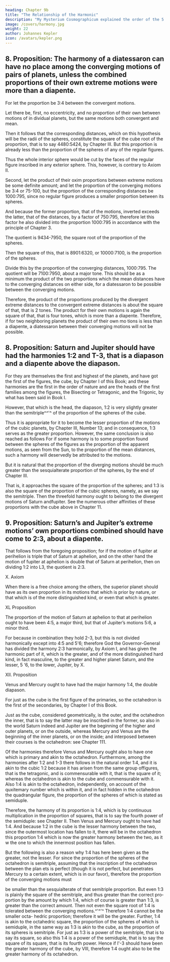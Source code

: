 ```yaml
---
heading: Chapter 9b
title: "The Relationship of the Harmonic"
description: "My Mysterium Cosmographicum explained the order of the 5 solids in the world"
image: /covers/harmony.jpg
weight: 22
author: Johannes Kepler
icon: /avatars/kepler.png
---
```



## 8. Proposition: The harmony of a diatessaron can have no place among the converging motions of pairs of planets, unless the combined proportions of their own extreme motions were more than a diapente.

For let the proportion be 3:4 between the convergent motions.

Let there be, first, no eccentricity, and no proportion of their own between motions of in dividual planets, but the same motions both convergent and mean. 

Then it follows that the corresponding distances, which on this hypothesis will be the radii of the spheres, constitute the square of the cube root of the proportion, that is to say 4480:5424, by Chapter III. But this proportion is already less than the proportion of the spheres of any of the regular figures.

Thus the whole interior sphere would be cut by the faces of the regular figure inscribed in any exterior sphere. This, however, is contrary to Axiom II.

Second, let the product of their oxim proportions between extreme motions be some definite amount; and let the proportion of the converging motions be 3:4 or 75-100, but the proportion of the corresponding distances be 1000:795, since no regular figure produces a smaller proportion between its spheres. 

And because the former proportion, that of the motions, inverted exceeds the latter, that of the distances, by a factor of 750:795, therefore let this factor he also divided into the proportion 1000:795 in accordance with the principle of Chapter 3. 

The quotient is 9434-7950, the square root of the proportion of the spheres.

Then the square of this, that is 8901:6320, or 10000:7100, is the proportion of the spheres.

Divide this by the proportion of the converging distances, 1000:795. The quotient will be 7100:7950, about a major tone. This should be as a minimum the product of the two proportions which the mean distances have to the converging distances on either side, for a diatessaron to be possible between the converging motions. 

Therefore, the product of the proportions produced by the divergent extreme distances to the convergent extreme distances
is about the square of that, that is 2 tones. The product for their own motions is again the square of that, that is four tones, which is more than a diapente. Therefore, if for two neighboring planets the product of their own mo­
tions is less than a diapente, a diatessaron between their converging motions
will not be possible.


## 8. Proposition: Saturn and Jupiter should have had the harmonies 1:2 and T-3, that is a diapason and a diapente above the diapason.

For they are themselves the first and highest of the planets, and have got the first of the figures, the cube, by Chapter I of this Book; and these harmonies are the first in the order of nature and are the heads of the first families among
the figures, the Bisecting or Tetragonic, and the Trigonic, by what has been said
in Book I. 

However, that which is the head, the diapason, 1:2 is very slightly greater than the semitriple^^'^ of the proportion of the spheres of the cube. 

Thus it is appropriate for it to become the lesser proportion of the motions of the cubic planets, by Chapter III, Number 13; and in consequence, 1:3 serves as the greater proportion. However, the same conclusion is also reached as follows
For if some harmony is to some proportion found between the spheres of the figures as the proportion of the apparent motions, as seen from the Sun, to the proportion of the mean distances, such a harmony will deservedly be attributed to the motions. 

But it is natural that the proportion of the diverging motions should be much greater than the sesquialterate proportion of the spheres, by the end of Chapter III. 

That is, it approaches the square of the proportion of the spheres; and 1:3 is also the square of the proportion of the cubic spheres,
namely, as we say the semitriple. Then the threefold harmony ought to belong
to the divergent motions of Saturn andfupiter. See the numerous other affinities
of these proportions with the cube above in Chapter 11.

## 9. Proposition: Saturn’s and Jupiter’s extreme motions’ own proportions combined should have come to 2:3, about a diapente.

That follows from the foregoing proposition; for if the motion of fupiter at perihelion is triple that of Saturn at aphelion, and on the other hand the motion of fupiter at aphelion is double that of Saturn at perihelion, then on
dividing 1:2 into L3, the quotient is 2:3.

X. Axiom

When there is a free choice among the others, the superior planet should have as its own proportion in its motions that which is prior by nature, or that which is of the more distinguished kind, or even
that which is greater. 

XL Proposition

The proportion of the motion of Saturn at aphelion to that at perihelion ought to have been 4:5, a major third, but that of Jupiter’s motions 5:6, a minor third.

For because in combination they hold 2-3, but this is not divided harmonically except into 4:5 and 5'6; therefore God the Governor-General has divided the harmony 2:3 harmonically, by Axiom I, and has given the harmonic part of it, which is the greater, and of the more distinguished hard kind, in fact masculine, to the greater and higher planet Saturn, and the lesser, 5 ‘6, to the lower, Jupiter, by X.

XII. Proposition

Venus and Mercury ought to have had the major harmony 1:4, the double diapason.

For just as the cube is the first figure of the primaries, so the octahedron is the first of the secondaries, by Chapter I of this Book. 

Just as the cube, considered geometrically, is the outer, and the octahedron the inner, that is to say the latter may be inscribed in the former, so also in the world Saturn indeed and Jupiter are the beginning of the higher and outer planets, or on the outside, whereas Mercury and Venus are the beginning of the inner planets, or on the inside; and interposed between their courses is the octahedron: see Chapter 111. 

Of the harmonies therefore Venus and Mercury ought also to have one which is primary and akin to the octahedron. Furthermore, among the harmonies after 1:2 and 1-3 there follows in the natural order 1:4, and it is akin to the cubic 1:2 because it has arisen from the same group offigures, that is the tetragonic, and is commensurable with it, that is the square of it; whereas the octahedron is akin to the cube and commensurable with it. Also 1:4 is akin to the octahedron, independently, on account of the quxitemary number which is within it, and in fact hidden in the octahedron the quadrangular figure, the proportion of the spheres of which is stated as semiduple.

Therefore, the harmony of its proportion is 1:4, which is by continuous multiplication in the proportion of squares, that is to say the fourth power of the semiduple: see Chapter II. Then Venus and Mercury ought to have had 1:4. And because 1:2 in the cube is the lesser harmony between the two, since the outermost location has fallen to it, there will be in the octahedron this proportion 1:4 which is now the greater harmony between the two, as it w the one to which the innermost position has fallen. 

But the following is also a reason why 1:4 has here been given as the greater, not the lesser. For since the proportion of the spheres of the octahedron is semitriple, assuming that the inscription of the octahedron between the plan­
ets is perfect (though it is not perfect, but penetrates Mercury to a certain extent,
which is in our favor), therefore the proportion of the converging motions must

be smaller than the sesquialterate of that semitriple proportion. But even 1:3
is plainly the square of the semitriple, and thus greater than the correct pro­
portion by the amount by which 1:4, which of course is greater than 1:3, is
greater than the correct amount. Then not even the square root of 1:4 is tolerated
between the converging motions.^'^'^ Therefore 1:4 cannot be the smaller octa-
hedric proportion; therefore it will be the greater. Further, 1:4 is akin to the
octahedric square, the proportion of the spheres of which is semiduple, in the
same way as 1:3 is akin to the cube, as the proportion of its spheres is semitriple.
For just as 1:3 is a power of the semitriple, that is to say its square, so also
this 1:4 is a power of the semiduple, that is to say the square of its square, that
is its fourth power. Hence if l'-3 should have been the greater harmony of the
cube, by VIll, therefore 1:4 ought also to be the greater harmony of its octahedron.

